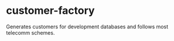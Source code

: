 customer-factory
================

Generates customers for development databases and follows most telecomm schemes.